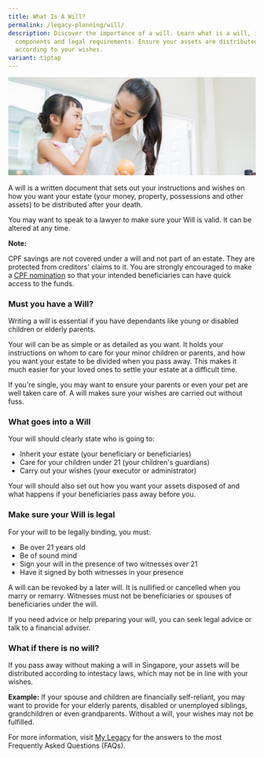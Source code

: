 ```yaml
---
title: What Is A Will?
permalink: /legacy-planning/will/
description: Discover the importance of a will. Learn what is a will, its
  components and legal requirements. Ensure your assets are distributed
  according to your wishes.
variant: tiptap
---
```

![](/images/critical-illness-insurance.jfif)

A will is a written document that sets out your instructions and wishes on how you want your estate (your money, property, possessions and other assets) to be distributed after your death.

You may want to speak to a lawyer to make sure your Will is valid. It can be altered at any time.

**Note:**

CPF savings are not covered under a will and not part of an estate. They are protected from creditors' claims to it. You are strongly encouraged to make a [CPF nomination](https://www.cpf.gov.sg/Members/Schemes/schemes/other-matters/cpf-nomination-scheme) so that your intended beneficiaries can have quick access to the funds.

### Must you have a Will?
Writing a will is essential if you have dependants like young or disabled children or elderly parents.

Your will can be as simple or as detailed as you want. It holds your instructions on whom to care for your minor children or parents, and how you want your estate to be divided when you pass away. This makes it much easier for your loved ones to settle your estate at a difficult time.

If you're single, you may want to ensure your parents or even your pet are well taken care of. A will makes sure your wishes are carried out without fuss.

### What goes into a Will
Your will should clearly state who is going to:

*   Inherit your estate (your beneficiary or beneficiaries)
*   Care for your children under 21 (your children's guardians)
*   Carry out your wishes (your executor or administrator)

Your will should also set out how you want your assets disposed of and what happens if your beneficiaries pass away before you.

### Make sure your Will is legal
For your will to be legally binding, you must:

*   Be over 21 years old
*   Be of sound mind
*   Sign your will in the presence of two witnesses over 21
*   Have it signed by both witnesses in your presence

A will can be revoked by a later will. It is nullified or cancelled when you marry or remarry. Witnesses must not be beneficiaries or spouses of beneficiaries under the will.

If you need advice or help preparing your will, you can seek legal advice or talk to a financial adviser.

### What if there is no will?

If you pass away without making a will in Singapore, your assets will be distributed according to intestacy laws, which may not be in line with your wishes.

**Example:**
If your spouse and children are financially self-reliant, you may want to provide for your elderly parents, disabled or unemployed siblings, grandchildren or even grandparents. Without a will, your wishes may not be fulfilled.

For more information, visit [My Legacy](https://www.mylegacy.gov.sg/frequently-asked-questions#making-a-will) for the answers to the most Frequently Asked Questions (FAQs).